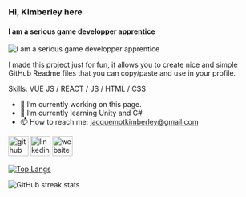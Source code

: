 ### Hi, Kimberley here
#### I am a serious game developper apprentice
![I am a serious game developper apprentice](https://i.pinimg.com/originals/00/51/40/005140da70e95036cd28c0c60531a08b.gif)

I made this project just for fun, it allows you to create nice and simple GitHub Readme files that you can copy/paste and use in your profile.

Skills: VUE JS / REACT / JS / HTML / CSS

- 🔭 I’m currently working on this page. 
- 🌱 I’m currently learning Unity and C# 
- 📫 How to reach me: jacquemotkimberley@gmail.com 


[<img src='https://cdn.jsdelivr.net/npm/simple-icons@3.0.1/icons/github.svg' alt='github' height='40'>](https://github.com/MonaBlanc)  [<img src='https://cdn.jsdelivr.net/npm/simple-icons@3.0.1/icons/linkedin.svg' alt='linkedin' height='40'>](https://www.linkedin.com/in/https://www.linkedin.com/in/kimberley-jacquemot//)  [<img src='https://cdn.jsdelivr.net/npm/simple-icons@3.0.1/icons/icloud.svg' alt='website' height='40'>](https://monablanc.github.io/)  

[![Top Langs](https://github-readme-stats.vercel.app/api/top-langs/?username=MonaBlanc)](https://github.com/anuraghazra/github-readme-stats)

![GitHub streak stats](https://github-readme-streak-stats.herokuapp.com/?user=MonaBlanc)  

